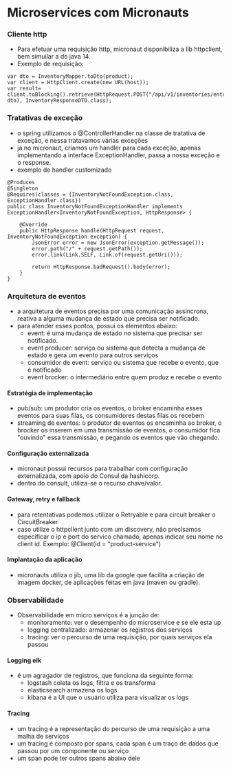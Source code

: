 # Microservices com Micronauts
### Cliente http
- Para efetuar uma requisição http, micronaut disponibiliza a lib httpclient, bem simuilar a do java 14.
- Exemplo de requisição:

```
var dto = InventoryMapper.toDto(product);
var client = HttpClient.create(new URL(host));
var result= client.toBlocking().retrieve(HttpRequest.POST("/api/v1/inventories/entrance", dto), InventoryResponseDTO.class);
```
### Tratativas de exceção
- o spring utilizamos o @ControllerHandler na classe de tratativa de exceção, e nessa tratavamos várias exceções
- já no micronaut, criamos um handler para cada exceção, apenas implementando a interface ExceptionHandler, passa a nossa exceção e o response.
- exemplo de handler customizado

```
@Produces
@Singleton
@Requires(classes = {InventoryNotFoundException.class, ExceptionHandler.class})
public class InventoryNotFoundExceptionHandler implements ExceptionHandler<InventoryNotFoundException, HttpResponse> {

    @Override
    public HttpResponse handle(HttpRequest request, InventoryNotFoundException exception) {
        JsonError error = new JsonError(exception.getMessage());
        error.path("/" + request.getPath());
        error.link(Link.SELF, Link.of(request.getUri()));

        return HttpResponse.badRequest().body(error);
    }
}

```
### Arquitetura de eventos
- a arquitetura de eventos precisa por uma comunicação assincrona, reativa a alguma mudança de estado que precisa ser notificado.
- para atender esses pontos, possui os elementos abaixo:
  - event: é uma mudança de estado no sistema que precisar ser notificado.
  - event producer: serviço ou sistema que detecta a mudança de estado e gera um evento para outros serviços 
  - consumidor de event: serviço ou sistema que recebe o evento, que é notificado
  - event brocker: o intermediário entre quem produz e recebe o evento

#### Estratégia de implementação
- pub/sub: um produtor cria os eventos, o broker encaminha esses eventos para suas filas, os consumidores destas filas os recebem
- streaming de eventos: o produtor de eventos os encaminha ao broker, o brocker os inserem em uma transmissão de eventos, o consumidor fica "ouvindo" essa transmissão, e pegando os eventos que vão chegando.

#### Configuração externalizada
- micronaut possui recursos para trabalhar com configuração externalizada, com apoio do Consul da hashicorp.
- dentro do consult, utiliza-se o recurso chave/valor.

#### Gateway, retry e fallback
- para retentativas podemos utilizar o Retryable e para circuit breaker o CircuitBreaker
- caso utilize o httpclient junto com um discovery, não precisamos especificar o ip e port do servico chamado, apenas indicar seu nome no client id. Exemplo:  @Client(id = "product-service")

#### Implantação da aplicação
- micronauts utiliza o jib, uma lib da google que facilita a criação de imagem docker, de aplicações feitas em java (maven ou gradle).

### Observabilidade
- Observabilidade em micro serviços é a junção de:
  - monitoramento: ver o desempenho do microservice e se ele esta up
  - logging centralizado: armazenar os registros dos serviços
  - tracing: ver o percurso de uma requisição, por quais serviços ela passou


#### Logging elk
- é um agragador de registros, que funciona da seguinte forma:
  - logstash coleta os logs, filtra e os transforma
  - elasticsearch armazena os logs
  - kibana é a UI que o usuário utiliza para visualizar os logs 

#### Tracing
- um tracing é a representação do percurso de uma requisição a uma malha de serviços
- um tracing é composto por spans, cada span é um traço de dados que passou por um componente ou serviço
- um span pode ter outros spans abaixo dele
